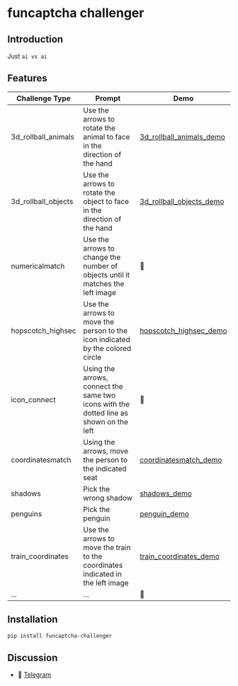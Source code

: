 # funcaptcha challenger

## Introduction

Just `ai vs ai`

## Features

| Challenge Type      | Prompt                                                                                 | Demo                                                         |
|---------------------|----------------------------------------------------------------------------------------|--------------------------------------------------------------|
| 3d_rollball_animals | Use the arrows to rotate the animal to face in the direction of the hand               | [3d_rollball_animals_demo](demo/3d_rollball_animals_demo.py) |
| 3d_rollball_objects | Use the arrows to rotate the object to face in the direction of the hand               | [3d_rollball_objects_demo](demo/3d_rollball_objects_demo.py) |
| numericalmatch      | Use the arrows to change the number of objects until it matches the left image         | 🚧                                                           |
| hopscotch_highsec   | Use the arrows to move the person to the icon indicated by the colored circle          | [hopscotch_highsec_demo](demo/hopscotch_highsec_demo.py)     |
| icon_connect        | Using the arrows, connect the same two icons with the dotted line as shown on the left | 🚧                                                           |
| coordinatesmatch    | Using the arrows, move the person to the indicated seat                                | [coordinatesmatch_demo](demo/coordinatesmatch_demo.py)       |
| shadows             | Pick the wrong shadow                                                                  | [shadows_demo](demo/shadows_demo.py)                         |
| penguins            | Pick the penguin                                                                       | [penguin_demo](demo/penguins_demo.py)                        |
| train_coordinates   | Use the arrows to move the train to the coordinates indicated in the left image        | [train_coordinates_demo](demo/train_coordinates_demo.py)     |
| ...                 | ...                                                                                    | 🚧                                                           |

## Installation

```bash
pip install funcaptcha-challenger
```

## Discussion

- 📱 [Telegram](https://t.me/+iNf8qQk0KUpkYmEx)